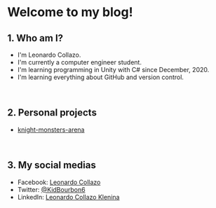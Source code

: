 # Welcome to my blog!

## 1. Who am I?
   - I'm Leonardo Collazo.
   - I'm currently a computer engineer student.
   - I'm learning programming in Unity with C# since December, 2020.
   - I'm learning everything about GitHub and version control.

 

## 2. Personal projects
   - [knight-monsters-arena](https://github.com/KidBourbon/knight-monsters-arena)

 

## 3. My social medias
   - Facebook: [Leonardo Collazo](https://www.facebook.com/leonardo.collazo.71)
   - Twitter: [@KidBourbon6](https://twitter.com/KidBourbon6)
   - LinkedIn: [Leonardo Collazo Klenina](https://www.linkedin.com/in/leonardo-collazo-klenina-aa0270201)

 
